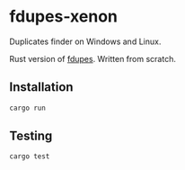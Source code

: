 # fdupes-xenon
Duplicates finder on Windows and Linux. 
<!---
[![NPM Version][npm-image]][npm-url]
[![Build Status][travis-image]][travis-url]
[![Downloads Stats][npm-downloads]][npm-url]
-->
<!---
Crposs-platform and 
-->
Rust version of [fdupes](https://github.com/adrianlopezroche/fdupes). Written from scratch. 

[//]:![](header.png)

## Installation

```sh
cargo run
```

## Testing

```sh
cargo test
```
<!---
## Usage example

A few motivating and useful examples of how your product can be used. Spice this up with code blocks and potentially more screenshots.

## Development setup

Describe how to install all development dependencies and how to run an automated test-suite of some kind. Potentially do this for multiple platforms.

```sh
make install
npm test
```

## Release History

* 0.2.1
    * CHANGE: Update docs (module code remains unchanged)
* 0.2.0
    * CHANGE: Remove `setDefaultXYZ()`
    * ADD: Add `init()`
* 0.1.1
    * FIX: Crash when calling `baz()` (Thanks @GenerousContributorName!)
* 0.1.0
    * The first proper release
    * CHANGE: Rename `foo()` to `bar()`
* 0.0.1
    * Work in progress
-->